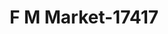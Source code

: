 ---
f_zip-code: 93550
f_state-code: CA
title: F M Market-17417
f_phone: 661-947-4582
f_city-only: Palmdale
f_address: 905 E Avenue R Palmdale
f_location-unique-id: '17417'
slug: f-m-market-17417
updated-on: '2024-05-30T13:46:58.046Z'
created-on: '2024-05-30T13:36:59.803Z'
published-on: '2024-05-30T13:54:32.469Z'
f_city-state: cms/city/palmdale-ca.md
f_company: cms/company/f-m-market.md
f_state: cms/state/california.md
layout: '[payday-loan].html'
tags: payday-loan
---